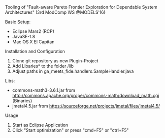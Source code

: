 Tooling of "Fault-aware Pareto Frontier Exploration for Dependable System Architectures" (3rd ModComp WS @MODELS'16)

Basic Setup:
- Eclipse Mars2 (RCP)
- JavaSE-1.8
- Mac OS X El Capitan

Installation and Configuration
1) Clone git repository as new Plugin-Project
2) Add Libaries* to the folder /lib
3) Adjust paths in ga_meets_fide.handlers.SampleHandler.java

Libs:
- commons-math3-3.6.1.jar from http://commons.apache.org/proper/commons-math/download_math.cgi (Binaries)
- jmetal4.5.jar from https://sourceforge.net/projects/jmetal/files/jmetal4.5/

Usage
1) Start as Eclipse Application
2) Click "Start optimization" or press "cmd+F5" or "ctrl+F5"
